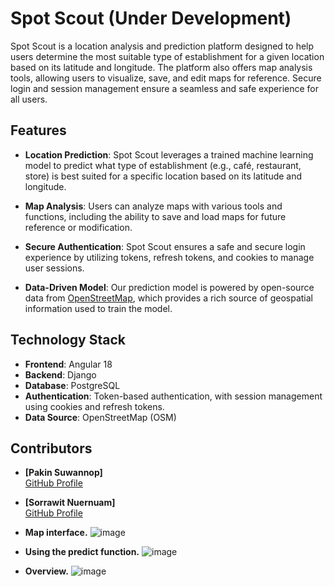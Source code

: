 
# Spot Scout (Under Development)

Spot Scout is a location analysis and prediction platform designed to help users determine the most suitable type of establishment for a given location based on its latitude and longitude. The platform also offers map analysis tools, allowing users to visualize, save, and edit maps for reference. Secure login and session management ensure a seamless and safe experience for all users.

## Features

- **Location Prediction**: Spot Scout leverages a trained machine learning model to predict what type of establishment (e.g., café, restaurant, store) is best suited for a specific location based on its latitude and longitude.
  
- **Map Analysis**: Users can analyze maps with various tools and functions, including the ability to save and load maps for future reference or modification.

- **Secure Authentication**: Spot Scout ensures a safe and secure login experience by utilizing tokens, refresh tokens, and cookies to manage user sessions.

- **Data-Driven Model**: Our prediction model is powered by open-source data from [OpenStreetMap](https://www.openstreetmap.org/), which provides a rich source of geospatial information used to train the model.

## Technology Stack

- **Frontend**: Angular 18
- **Backend**: Django
- **Database**: PostgreSQL
- **Authentication**: Token-based authentication, with session management using cookies and refresh tokens.
- **Data Source**: OpenStreetMap (OSM)

## Contributors

- **[Pakin Suwannop]**   
  [GitHub Profile](https://github.com/yourusername) 

- **[Sorrawit Nuernuam]**    
  [GitHub Profile](https://github.com/yourusername) 


- **Map interface.**
![image](https://github.com/user-attachments/assets/ac837b50-e848-42b2-a5f8-fce435050450)

- **Using the predict function.**
![image](https://github.com/user-attachments/assets/77a3aec3-9759-4644-9964-82beb764f0d7)

- **Overview.**
![image](https://github.com/user-attachments/assets/90350cb2-b00f-47fc-8829-a4114603f75f)



